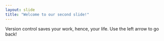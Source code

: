 ```yaml
---
layout: slide
title: "Welcome to our second slide!"
---
```

Version control saves your work, hence, your life.
Use the left arrow to go back!
